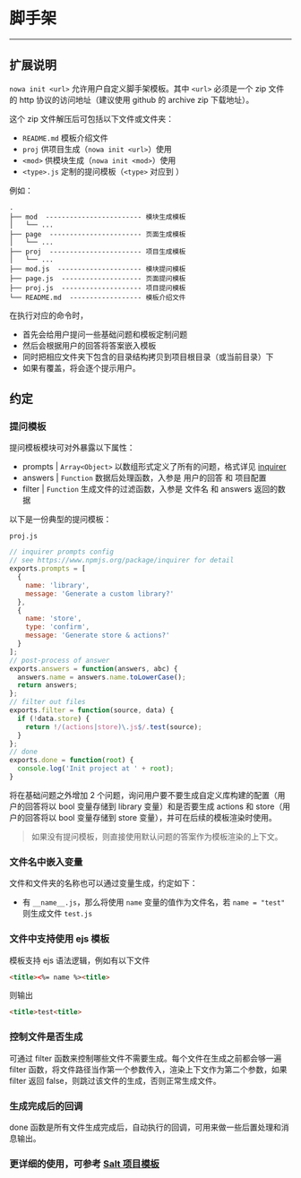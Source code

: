 # 脚手架

---

## 扩展说明

`nowa init <url>` 允许用户自定义脚手架模板。其中 `<url>` 必须是一个 zip 文件的 http 协议的访问地址（建议使用 github 的 archive zip 下载地址）。

这个 zip 文件解压后可包括以下文件或文件夹：

- `README.md` 模板介绍文件
- `proj` 供项目生成（`nowa init <url>`）使用
- `<mod>` 供模块生成（`nowa init <mod>`）使用
- `<type>.js` 定制的提问模板（`<type>` 对应到 <mod>）

例如：
```
.
├── mod  ------------------------ 模块生成模板
│   └── ...
├── page  ----------------------- 页面生成模板
│   └── ...
├── proj  ----------------------- 项目生成模板
│   └── ...
├── mod.js  --------------------- 模块提问模板
├── page.js  -------------------- 页面提问模板
├── proj.js  -------------------- 项目提问模板
└── README.md  ------------------ 模板介绍文件
```

在执行对应的命令时，
- 首先会给用户提问一些基础问题和模板定制问题
- 然后会根据用户的回答将答案嵌入模板
- 同时把相应文件夹下包含的目录结构拷贝到项目根目录（或当前目录）下
- 如果有覆盖，将会逐个提示用户。

## 约定

### 提问模板

提问模板模块可对外暴露以下属性：

- prompts | `Array<Object>`
  以数组形式定义了所有的问题，格式详见 [inquirer](https://www.npmjs.org/package/inquirer)
- answers | `Function`
  数据后处理函数，入参是 用户的回答 和 项目配置
- filter | `Function`
  生成文件的过滤函数，入参是 文件名 和 answers 返回的数据

以下是一份典型的提问模板：

`proj.js`
```js
// inquirer prompts config
// see https://www.npmjs.org/package/inquirer for detail
exports.prompts = [
  {
    name: 'library',
    message: 'Generate a custom library?'
  },
  {
    name: 'store',
    type: 'confirm',
    message: 'Generate store & actions?'
  }
];
// post-process of answer
exports.answers = function(answers, abc) {
  answers.name = answers.name.toLowerCase();
  return answers;
};
// filter out files
exports.filter = function(source, data) {
  if (!data.store) {
    return !/(actions|store)\.js$/.test(source);
  }
};
// done
exports.done = function(root) {
  console.log('Init project at ' + root);
}
```

将在基础问题之外增加 2 个问题，询问用户要不要生成自定义库构建的配置（用户的回答将以 bool 变量存储到 library 变量）和是否要生成 actions 和 store（用户的回答将以 bool 变量存储到 store 变量），并可在后续的模板渲染时使用。

> 如果没有提问模板，则直接使用默认问题的答案作为模板渲染的上下文。

### 文件名中嵌入变量

文件和文件夹的名称也可以通过变量生成，约定如下：

- 有 `__name__.js`，那么将使用 `name` 变量的值作为文件名，若 `name = "test"` 则生成文件 `test.js`

### 文件中支持使用 ejs 模板

模板支持 ejs 语法逻辑，例如有以下文件

```html
<title><%= name %><title>
```

则输出

```html
<title>test<title>
```

### 控制文件是否生成

可通过 filter 函数来控制哪些文件不需要生成。每个文件在生成之前都会够一遍 filter 函数，将文件路径当作第一个参数传入，渲染上下文作为第二个参数，如果 filter 返回 false，则跳过该文件的生成，否则正常生成文件。

### 生成完成后的回调

done 函数是所有文件生成完成后，自动执行的回调，可用来做一些后置处理和消息输出。

### 更详细的使用，可参考 [Salt 项目模板](https://github.com/nowa-webpack/template-salt)
